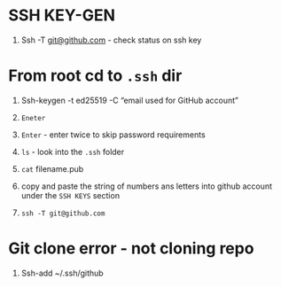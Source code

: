 # SSH KEY-GEN
1. Ssh -T git@github.com - check status on ssh key

# From root cd to `.ssh` dir
1. Ssh-keygen -t ed25519 -C “email used for GitHub account”
1. `Eneter`
1. `Enter` - enter twice to skip password requirements

1. `ls` - look into the `.ssh` folder
2. `cat` filename.pub
3. copy and paste the string of numbers ans letters into github account under the `SSH KEYS` section
4. `ssh -T git@github.com`

# Git clone error - not cloning repo
1. Ssh-add ~/.ssh/github
